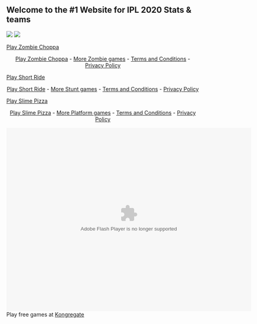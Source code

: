 ## Welcome to the #1 Website for IPL 2020 Stats & teams


![](https://lh3.googleusercontent.com/HHuEqL9TyhRBLVeY1OthifM2Crzy7ihsDB-WNdiFzJRi_HDNzGJ4Fgws4Ry5_SOwtWGUW0jsRaVFCaFpSb15EOW1r7IfebZ1t2tOaNvT=s0)
![](https://www.bing.com/th?id=OIP.I4J2tbscJwV5UC5OwNxzmgHaEZ&pid=Api&rs=1)



<!-- Place this code where you'd like the game to appear -->
<div class="miniclip-game-embed" data-game-name="zombie-choppa" data-theme="5" data-width="960" data-height="540" data-language="en"><a href="https://www.miniclip.com/games/zombie-choppa/">Play Zombie Choppa</a></div>
<p style="text-align:center;">
    <a href="https://www.miniclip.com/games/zombie-choppa/" target="_blank">Play Zombie Choppa</a> -
    <a href="https://www.miniclip.com/games/genre-1149/" target="_blank">More Zombie games</a> -
    <a href="https://www.miniclip.com/terms" target="_blank">Terms and Conditions</a> -
    <a href="https://www.miniclip.com/privacy" target="_blank">Privacy Policy</a>
</p>

<!-- Insert this code before your </body> tag -->
<script src="//static.miniclipcdn.com/js/game-embed.js"></script>


<!-- Place this code where you'd like the game to appear -->
<div class="miniclip-game-embed" data-game-name="short-ride" data-theme="5" data-width="800" data-height="480" data-language="en"><a href="https://www.miniclip.com/games/short-ride/">Play Short Ride</a></div>
<p style="text-align:center;">
    <a href="https://www.miniclip.com/games/short-ride/" target="_blank">Play Short Ride</a> -
    <a href="https://www.miniclip.com/games/genre-1151/" target="_blank">More Stunt games</a> -
    <a href="https://www.miniclip.com/terms" target="_blank">Terms and Conditions</a> -
    <a href="https://www.miniclip.com/privacy" target="_blank">Privacy Policy</a>
</p>

<!-- Insert this code before your </body> tag -->
<script src="//static.miniclipcdn.com/js/game-embed.js"></script>


<!-- Place this code where you'd like the game to appear -->
<div class="miniclip-game-embed" data-game-name="slime-pizza" data-theme="5" data-width="480" data-height="640" data-language="en"><a href="https://www.miniclip.com/games/slime-pizza/">Play Slime Pizza</a></div>
<p style="text-align:center;">
    <a href="https://www.miniclip.com/games/slime-pizza/" target="_blank">Play Slime Pizza</a> -
    <a href="https://www.miniclip.com/games/genre-40/" target="_blank">More Platform games</a> -
    <a href="https://www.miniclip.com/terms" target="_blank">Terms and Conditions</a> -
    <a href="https://www.miniclip.com/privacy" target="_blank">Privacy Policy</a>
</p>

<!-- Insert this code before your </body> tag -->
<script src="//static.miniclipcdn.com/js/game-embed.js"></script>



<embed width="640" height="480" base="https://external.kongregate-games.com/gamez/0017/5738/live/" src="https://external.kongregate-games.com/gamez/0017/5738/live/embeddable_175738.swf" type="application/x-shockwave-flash"></embed><br/>Play free games at <a href="https://www.kongregate.com/">Kongregate</a>
